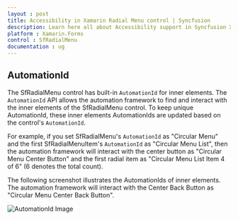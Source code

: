```yaml
---
layout : post
title: Accessibility in Xamarin Radial Menu control | Syncfusion
description: Learn here all about Accessibility support in Syncfusion Xamarin Radial Menu (SfRadialMenu) control and more.
platform : Xamarin.Forms
control : SfRadialMenu
documentation : ug
---
```


## AutomationId

The SfRadialMenu control has built-in `AutomationId` for inner elements. The `AutomationId` API allows the automation framework to find and interact with the inner elements of the SfRadialMenu control. To keep unique AutomationId, these inner elements AutomationIds are updated based on the control's `AutomationId`. 

For example, if you set SfRadialMenu's `AutomationId` as "Circular Menu" and the first SfRadialMenuItem's `AutomationId` as "Circular Menu List", then the automation framework will interact with the center button as "Circular Menu Center Button" and the first radial item as "Circular Menu List Item 4 of 6" (6 denotes the total count). 

The following screenshot illustrates the AutomationIds of inner elements. The automation framework will interact with the Center Back Button as "Circular Menu Center Back Button".

![AutomationId Image](images/AutomationId.png)
